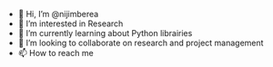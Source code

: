 - 👋 Hi, I’m @nijimberea
- 👀 I’m interested in Research
- 🌱 I’m currently learning about Python librairies
- 💞️ I’m looking to collaborate on research and project management
- 📫 How to reach me 

<!---
nijimberea/nijimberea is a ✨ special ✨ repository because its `README.md` (this file) appears on your GitHub profile.
You can click the Preview link to take a look at your changes.
--->
